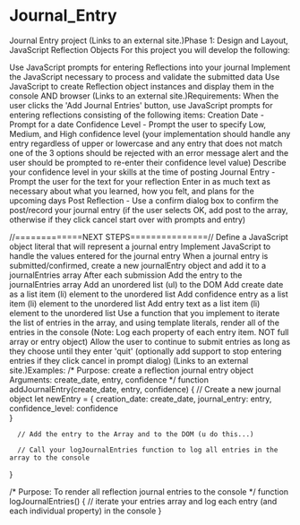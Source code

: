 # Journal_Entry
Journal Entry project 
 (Links to an external site.)Phase 1: Design and Layout, JavaScript Reflection Objects
For this project you will develop the following:

Use JavaScript prompts for entering Reflections into your journal
Implement the JavaScript necessary to process and validate the submitted data
Use JavaScript to create Reflection object instances and display them in the console AND browser
 (Links to an external site.)Requirements:
When the user clicks the 'Add Journal Entries' button, use JavaScript prompts for entering reflections consisting of the following items:
Creation Date - Prompt for a date
Confidence Level - Prompt the user to specify Low, Medium, and High confidence level (your implementation should handle any entry regardless of upper or lowercase and any entry that does not match one of the 3 options should be rejected with an error message alert and the user should be prompted to re-enter their confidence level value)
Describe your confidence level in your skills at the time of posting
Journal Entry - Prompt the user for the text for your reflection
Enter in as much text as necessary about what you learned, how you felt, and plans for the upcoming days
Post Reflection - Use a confirm dialog box to confirm the post/record your journal entry (if the user selects OK, add post to the array, otherwise if they click cancel start over with prompts and entry)

//=============NEXT STEPS===============//
Define a JavaScript object literal that will represent a journal entry
Implement JavaScript to handle the values entered for the journal entry
When a journal entry is submitted/confirmed, create a new journalEntry object and add it to a journalEntries array
After each submission
Add the entry to the journalEntries array
Add an unordered list (ul) to the DOM
Add create date as a list item (li) element to the unordered list
Add confidence entry as a list item (li) element to the unordered list
Add entry text as a list item (li) element to the unordered list
Use a function that you implement to iterate the list of entries in the array, and using template literals, render all of the entries in the console (Note: Log each property of each entry item. NOT full array or entry object)
Allow the user to continue to submit entries as long as they choose until they enter 'quit' (optionally add support to stop entering entries if they click cancel in prompt dialog)
 (Links to an external site.)Examples:
/*  Purpose: create a reflection journal entry object
    Arguments: create_date, entry, confidence
*/ 
function addJournalEntry(create_date, entry, confidence)
{
      // Create a new journal object
      let newEntry = {
             creation_date: create_date, 
             journal_entry: entry,
             confidence_level: confidence              
      }

      // Add the entry to the Array and to the DOM (u do this...)

      // Call your logJournalEntries function to log all entries in the array to the console
}

/*
    Purpose: To render all reflection journal entries to the console
*/
function logJournalEntries()
{
    // iterate your entries array and log each entry (and each individual property) in the console
}